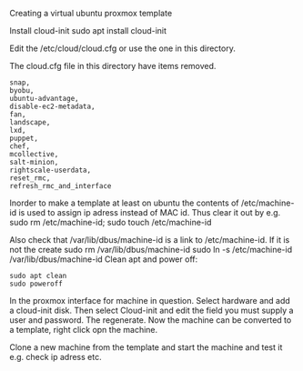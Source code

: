 Creating a virtual ubuntu proxmox template

Install cloud-init
sudo apt install cloud-init

Edit the /etc/cloud/cloud.cfg or use the one in this directory.

The cloud.cfg file in this directory have items removed.

    snap,
    byobu,
    ubuntu-advantage,
    disable-ec2-metadata,
    fan,
    landscape,
    lxd,
    puppet,
    chef,
    mcollective,
    salt-minion,
    rightscale-userdata,
    reset_rmc,
    refresh_rmc_and_interface

Inorder to make a template at least on ubuntu the contents of /etc/machine-id is used to assign ip adress instead of MAC id.
Thus clear it out by e.g.
    sudo rm /etc/machine-id; sudo touch /etc/machine-id

Also check that /var/lib/dbus/machine-id is a link to /etc/machine-id. If it is not the create
    sudo rm /var/lib/dbus/machine-id
    sudo ln -s /etc/machine-id /var/lib/dbus/machine-id
Clean apt and power off:

    sudo apt clean
    sudo poweroff

In the proxmox interface for machine in question. Select hardware and add a cloud-init disk. Then select Cloud-init and edit the field you must supply a user and password. The regenerate.
Now the machine can be converted to a template, right click opn the machine.

Clone a new machine from the template and start the machine and test it e.g. check ip adress etc.
